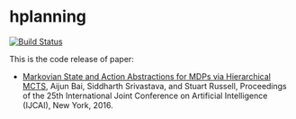 # hplanning

[![Build Status](https://travis-ci.org/aijunbai/hplanning.svg?branch=master)](https://travis-ci.org/aijunbai/hplanning)  

This is the code release of paper:
* [Markovian State and Action Abstractions for MDPs via Hierarchical MCTS](http://aijunbai.github.io/publications/IJCAI16-Bai.pdf), Aijun Bai, Siddharth Srivastava, and Stuart Russell, Proceedings of the 25th International Joint Conference on Artificial Intelligence (IJCAI), New York, 2016. 
